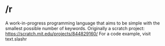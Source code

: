 # /r
A work-in-progress programming language that aims to be simple with the smallest possible number of keywords.
Originally a scratch project: https://scratch.mit.edu/projects/844829160/
For a code example, visit text.slashr
